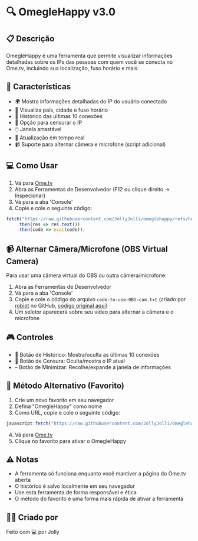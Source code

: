 # 🔍 OmegleHappy v3.0

## 📋 Descrição
OmegleHappy é uma ferramenta que permite visualizar informações detalhadas sobre os IPs das pessoas com quem você se conecta no Ome.tv, incluindo sua localização, fuso horário e mais.

## 🚀 Características
- 🌍 Mostra informações detalhadas do IP do usuário conectado
- 📍 Visualiza país, cidade e fuso horário
- 📜 Histórico das últimas 10 conexões
- 🙈 Opção para censurar o IP
- 🖱️ Janela arrastável
- 🔄 Atualização em tempo real
- 📹 Suporte para alternar câmera e microfone (script adicional)

## 💻 Como Usar
1. Vá para [Ome.tv](https://ome.tv)
2. Abra as Ferramentas de Desenvolvedor (F12 ou clique direito -> Inspecionar)
3. Vá para a aba 'Console'
4. Copie e cole o seguinte código:
```javascript
fetch("https://raw.githubusercontent.com/JollyJolli/omeglehappy/refs/heads/main/codigo.txt")
    .then(res => res.text())
    .then(code => eval(code));
```

## 📹 Alternar Câmera/Microfone (OBS Virtual Camera)
Para usar uma câmera virtual do OBS ou outra câmera/microfone:
1. Abra as Ferramentas de Desenvolvedor
2. Vá para a aba 'Console'
3. Copie e cole o código do arquivo `code-to-use-OBS-cam.txt` (criado por [robiot](https://github.com/robiot) no GitHub, [código original aqui](https://gist.github.com/robiot/fb05b6528a76ec1142842913b5eca38a))
4. Um seletor aparecerá sobre seu vídeo para alternar a câmera e o microfone

## 🎮 Controles
- 📜 Botão de Histórico: Mostra/oculta as últimas 10 conexões
- 🙈 Botão de Censura: Oculta/mostra o IP atual
- – Botão de Minimizar: Recolhe/expande a janela de informações

## 📌 Método Alternativo (Favorito)
1. Crie um novo favorito em seu navegador
2. Defina "OmegleHappy" como nome
3. Como URL, copie e cole o seguinte código:
```javascript
javascript:fetch("https://raw.githubusercontent.com/JollyJolli/omeglehappy/refs/heads/main/codigo.txt").then(r=>r.text()).then(c=>eval(c))
```
4. Vá para [Ome.tv](https://ome.tv)
5. Clique no favorito para ativar o OmegleHappy

## ⚠️ Notas
- A ferramenta só funciona enquanto você mantiver a página do Ome.tv aberta
- O histórico é salvo localmente em seu navegador
- Use esta ferramenta de forma responsável e ética
- O método do favorito é uma forma mais rápida de ativar a ferramenta

## 👨‍💻 Criado por
Feito com 💻 por Jolly